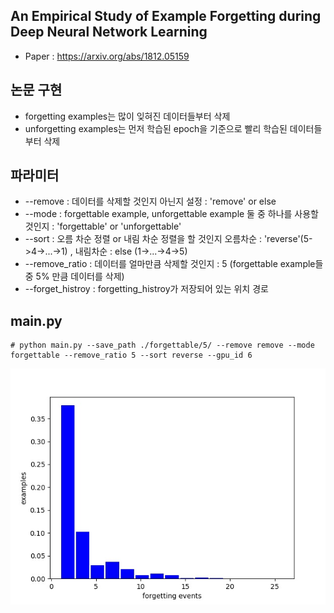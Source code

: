 ## An Empirical Study of Example Forgetting during Deep Neural Network Learning
- Paper : https://arxiv.org/abs/1812.05159

## 논문 구현
* forgetting examples는 많이 잊혀진 데이터들부터 삭제
* unforgetting examples는 먼저 학습된 epoch을 기준으로 빨리 학습된 데이터들부터 삭제

## 파라미터
* --remove : 데이터를 삭제할 것인지 아닌지 설정 : 'remove' or else
* --mode : forgettable example, unforgettable example 둘 중 하나를 사용할 것인지 : 'forgettable' or 'unforgettable'
* --sort : 오름 차순 정렬 or 내림 차순 정렬을 할 것인지 오름차순 : 'reverse'(5->4->...->1) , 내림차순 : else (1->...->4->5) 
* --remove_ratio : 데이터를 얼마만큼 삭제할 것인지 : 5 (forgettable example들 중 5% 만큼 데이터를 삭제)
* --forget_histroy : forgetting_histroy가 저장되어 있는 위치 경로 

## main.py
``` 
# python main.py --save_path ./forgettable/5/ --remove remove --mode forgettable --remove_ratio 5 --sort reverse --gpu_id 6

``` 

![example](./forgetting_events.jpg)
